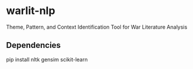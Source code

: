 # warlit-nlp
Theme, Pattern, and Context Identification Tool for War Literature Analysis

## Dependencies
pip install nltk gensim scikit-learn
